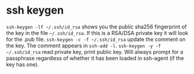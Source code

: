 # ssh keygen

`ssh-keygen -lf ~/.ssh/id_rsa` shows you the public sha256 fingerprint of the key in the file `~/.ssh/id_rsa`. If this is a RSA/DSA private key it will look for the .pub file.
`ssh-keygen -c -f ~/.ssh/id_rsa` update the comment on the key. The comment appears in `ssh-add -l`.
`ssh-keygen -y -f ~/.ssh/id_rsa` read private key, print public key. Will always prompt for a passphrase regardless of whether it has been loaded in ssh-agent (if the key has one).
